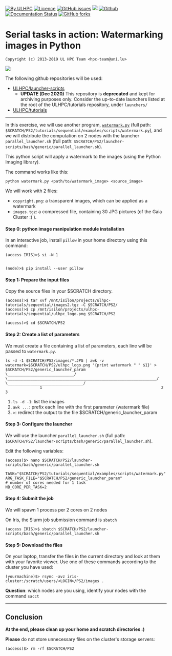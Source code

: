 [![By ULHPC](https://img.shields.io/badge/by-ULHPC-blue.svg)](https://hpc.uni.lu) [![Licence](https://img.shields.io/badge/license-GPL--3.0-blue.svg)](http://www.gnu.org/licenses/gpl-3.0.html) [![GitHub issues](https://img.shields.io/github/issues/ULHPC/tutorials.svg)](https://github.com/ULHPC/tutorials/issues/) [![](https://img.shields.io/badge/slides-PDF-red.svg)](https://github.com/ULHPC/tutorials/raw/devel/sequential/examples/slides.pdf) [![Github](https://img.shields.io/badge/sources-github-green.svg)](https://github.com/ULHPC/tutorials/tree/devel/sequential/examples/watermarking.md) [![Documentation Status](http://readthedocs.org/projects/ulhpc-tutorials/badge/?version=latest)](http://ulhpc-tutorials.readthedocs.io/en/latest/sequential/examples/watermarking/) [![GitHub forks](https://img.shields.io/github/stars/ULHPC/tutorials.svg?style=social&label=Star)](https://github.com/ULHPC/tutorials)

# Serial tasks in action:  Watermarking images in Python

    Copyright (c) 2013-2019 UL HPC Team <hpc-team@uni.lu>

[![](https://github.com/ULHPC/tutorials/raw/devel/sequential/examples/cover_slides.png)](https://github.com/ULHPC/tutorials/raw/devel/sequential/examples/slides.pdf)

The following github repositories will be used:

* [ULHPC/launcher-scripts](https://github.com/ULHPC/launcher-scripts)
    - **UPDATE (Dec 2020)** This repository is **deprecated** and kept for archiving purposes only. Consider the up-to-date launchers listed at the root of the ULHPC/tutorials repository, under `launchers/`
* [ULHPC/tutorials](https://github.com/ULHPC/tutorials)

----------
In this exercise, we will use another program, [`watermark.py`](scripts/watermark.py) (full path: `$SCRATCH/PS2/tutorials/sequential/examples/scripts/watermark.py`),
and we will distribute the computation on 2 nodes with the launcher `parallel_launcher.sh`
(full path: `$SCRATCH/PS2/launcher-scripts/bash/generic/parallel_launcher.sh`).

This python script will apply a watermark to the images (using the Python Imaging library).

The command works like this:

    python watermark.py <path/to/watermark_image> <source_image>


We will work with 2 files:

* `copyright.png`: a transparent images, which can be applied as a watermark
* `images.tgz`: a compressed file, containing 30 JPG pictures (of the Gaia Cluster :) ).

#### Step 0: python image manipulation module installation

In an interactive job, install `pillow` in your home directory using this command:


    (access IRIS)>$ si -N 1


    (node)>$ pip install --user pillow

#### Step 1: Prepare the input files

Copy the source files in your $SCRATCH directory.

    (access)>$ tar xvf /mnt/isilon/projects/ulhpc-tutorials/sequential/images2.tgz -C $SCRATCH/PS2/
    (access)>$ cp /mnt/isilon/projects/ulhpc-tutorials/sequential/ulhpc_logo.png $SCRATCH/PS2

    (access)>$ cd $SCRATCH/PS2

#### Step 2: Create a list of parameters

We must create a file containing a list of parameters, each line will be passed to `watermark.py`.

    ls -d -1 $SCRATCH/PS2/images/*.JPG | awk -v watermark=$SCRATCH/PS2/ulhpc_logo.png '{print watermark " " $1}' > $SCRATCH/PS2/generic_launcher_param
    \_____________________________/   \_________________________________________________________________/ \_________________________________/
                   1                                                    2                                                3

1. `ls -d -1`: list the images
2. `awk ...`: prefix each line with the first parameter (watermark file)
3. `>`: redirect the output to the file $SCRATCH/generic_launcher_param


#### Step 3: Configure the launcher

We will use the launcher `parallel_launcher.sh` (full path: `$SCRATCH/PS2/launcher-scripts/bash/generic/parallel_launcher.sh`).

Edit the following variables:


    (access)$> nano $SCRATCH/PS2/launcher-scripts/bash/generic/parallel_launcher.sh

    TASK="$SCRATCH/PS2/tutorials/sequential/examples/scripts/watermark.py"
    ARG_TASK_FILE="$SCRATCH/PS2/generic_launcher_param"
    # number of cores needed for 1 task
    NB_CORE_PER_TASK=2

#### Step 4: Submit the job

We will spawn 1 process per 2 cores on 2 nodes

On Iris, the Slurm job submission command is `sbatch`

    (access IRIS)>$ sbatch $SCRATCH/PS2/launcher-scripts/bash/generic/parallel_launcher.sh

#### Step 5: Download the files

On your laptop, transfer the files in the current directory and look at them with your favorite viewer.
Use one of these commands according to the cluster you have used:

    (yourmachine)$> rsync -avz iris-cluster:/scratch/users/<LOGIN>/PS2/images .


**Question**: which nodes are you using, identify your nodes with the command `sacct`

--------------
## Conclusion

__At the end, please clean up your home and scratch directories :)__

**Please** do not store unnecessary files on the cluster's storage servers:

    (access)$> rm -rf $SCRATCH/PS2
